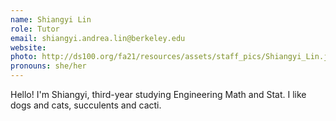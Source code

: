 ```yaml
---
name: Shiangyi Lin
role: Tutor
email: shiangyi.andrea.lin@berkeley.edu
website: 
photo: http://ds100.org/fa21/resources/assets/staff_pics/Shiangyi_Lin.jpg
pronouns: she/her
---
```

Hello! I'm Shiangyi, third-year studying Engineering Math and Stat. I like dogs and cats, succulents and cacti.
